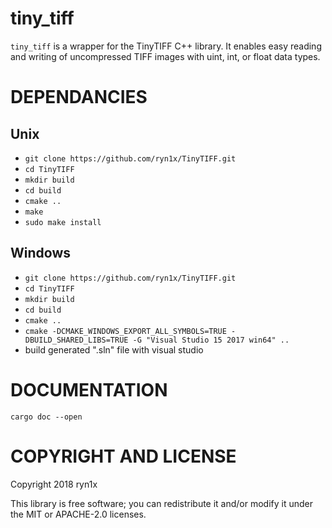# tiny_tiff

`tiny_tiff` is a wrapper for the TinyTIFF C++ library. It enables easy reading and writing of
uncompressed TIFF images with uint, int, or float data types.

DEPENDANCIES
============

## Unix

- `git clone https://github.com/ryn1x/TinyTIFF.git`
- `cd TinyTIFF`
- `mkdir build`
- `cd build`
- `cmake ..`
- `make`
- `sudo make install`


## Windows

- `git clone https://github.com/ryn1x/TinyTIFF.git`
- `cd TinyTIFF`
- `mkdir build`
- `cd build`
- `cmake ..`
- `cmake -DCMAKE_WINDOWS_EXPORT_ALL_SYMBOLS=TRUE -DBUILD_SHARED_LIBS=TRUE -G "Visual Studio 15 2017 win64" ..`
- build generated ".sln" file with visual studio

DOCUMENTATION
============
`cargo doc --open`

COPYRIGHT AND LICENSE
=====================

Copyright 2018 ryn1x

This library is free software; you can redistribute it and/or modify it under the MIT or APACHE-2.0 licenses.
